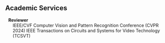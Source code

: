 ## Academic Services

<h4 style="margin:0 10px 0;">Reviewer</h4>

<ul style="margin:0 0 5px;">
  <autocolor>IEEE/CVF Computer Vision and Pattern Recognition Conference (CVPR 2024)</autocolor>
  <autocolor>IEEE Transactions on Circuits and Systems for Video Technology (TCSVT)</autocolor>
</ul>

<!-- <h4 style="margin:0 10px 0;">Journal Reviewers</h4>

<ul style="margin:0 0 20px;">
  <li><a href="https://www.computer.org/csdl/journal/tp"><autocolor>IEEE Transactions on Pattern Analysis and Machine Intelligence (TPAMI)</autocolor></a></li>
  <li><a href="https://www.springer.com/journal/11263"><autocolor>International Journal of Computer Vision (IJCV)</autocolor></a></li>
</ul> -->